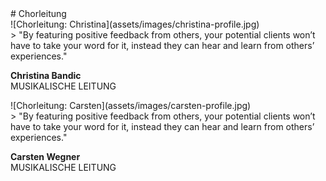 <div markdown="1" class="choir-conducting">
# Chorleitung
<div class="grid">
<div markdown="1" class="cell cell--12 cell--lg-4">
![Chorleitung: Christina](assets/images/christina-profile.jpg)
</div>

<div markdown="1" class="cell cell--12 cell--lg-8">
> "By featuring positive feedback from others, your potential clients won’t have to take your word for it, instead they can hear and learn from others’ experiences."

**Christina Bandic** <br/>
MUSIKALISCHE LEITUNG
</div>
<div markdown="1" class="cell cell--12 cell--lg-4">
![Chorleitung: Carsten](assets/images/carsten-profile.jpg)
</div>

<div markdown="1" class="cell cell--12 cell--lg-8">
> "By featuring positive feedback from others, your potential clients won’t have to take your word for it, instead they can hear and learn from others’ experiences."

**Carsten Wegner** <br/>
MUSIKALISCHE LEITUNG
</div>
</div>
</div>